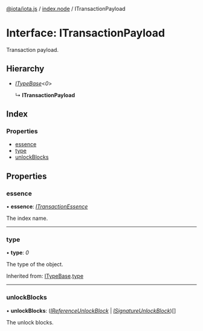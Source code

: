 [@iota/iota.js](../README.md) / [index.node](../modules/index_node.md) / ITransactionPayload

# Interface: ITransactionPayload

Transaction payload.

## Hierarchy

* [*ITypeBase*](models_itypebase.itypebase.md)<*0*\>

  ↳ **ITransactionPayload**

## Index

### Properties

* [essence](index_node.itransactionpayload.md#essence)
* [type](index_node.itransactionpayload.md#type)
* [unlockBlocks](index_node.itransactionpayload.md#unlockblocks)

## Properties

### essence

• **essence**: [*ITransactionEssence*](models_itransactionessence.itransactionessence.md)

The index name.

___

### type

• **type**: *0*

The type of the object.

Inherited from: [ITypeBase](models_itypebase.itypebase.md).[type](models_itypebase.itypebase.md#type)

___

### unlockBlocks

• **unlockBlocks**: ([*IReferenceUnlockBlock*](models_ireferenceunlockblock.ireferenceunlockblock.md) \| [*ISignatureUnlockBlock*](models_isignatureunlockblock.isignatureunlockblock.md))[]

The unlock blocks.
